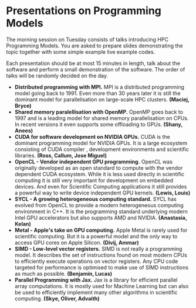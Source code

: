 # Presentations on Programming Models

The morning session on Tuesday consists of talks introducing
HPC Programming Models. You are asked to prepare slides
demonstrating the topic together with some simple example live
example codes.

Each presentation should be at most 15 minutes in length, talk about the software and perform a small demonstration of the software.
The order of talks will be randomly decided on the day.


- **Distributed programming with MPI.**
  MPI is a distributed programming model going back to 1991. Even more than 30 years later it is still the dominant model for parallelisation on large-scale HPC clusters. **(Maciej, Bryce)**
- **Shared memory paralellisation with OpenMP.**   OpenMP goes back to 1997 and is a leading model for shared memory parallelisation on CPUs. In recent versions it even supports some offloading to GPUs. **(Shany, Anees)**
- **CUDA for software development on NVIDIA GPUs.** CUDA is the dominant programming model for NVIDIA GPUs. It is
a large ecosystem consisting of CUDA compiler , development
environments and scientific libraries. **(Ross, Callum, Jose Miguel)**
- **OpenCL - Vendor independent GPU programming.** OpenCL was originally developed as an open standard to compute
with the vendor dependent CUDA ecosystem. While it is less
used directly in scientific computing it is still very important
for development on embedded devices. And even for Scientific
Computing applications it still provides a powerful way to
write device independent GPU kernels. **(Lewis, Louis)**
- **SYCL - A growing heterogeneous computing standard.** SYCL has evolved from OpenCL to provide a modern heterogeneous computing environment in C++. It is the programming standard underlying modern Intel GPU accelerators but also supports AMD and NVIDIA. **(Anastasia, Kelan)**
- **Metal - Apple's take on GPU computing.**
  Apple Metal is rarely used for scientific computing. But it is a powerful model and the only way to access GPU cores on Apple Silicon. **(Divij, Ammar)**
- **SIMD - Low-level vector registers.**
  SIMD is not really a programming model. It describes the set of instructions found on most modern CPUs to efficiently execute operations on vector registers. Any CPU code targeted for performance is optimised to make use of SIMD instructions as much as possible. **(Benjamin, Lucas)**
- **Parallel Programming with Jax.** Jax is a library for efficient parallel array computations. It is mostly used for Machine Learning but can also be used to efficiently implement many other algorithms in scientific computing. **(Skye, Oliver, Advaith)**

